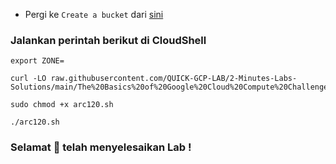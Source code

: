* Pergi ke `Create a bucket` dari [sini](https://console.cloud.google.com/storage/create-bucket?)

### Jalankan perintah berikut di CloudShell

```
export ZONE=
```
```
curl -LO raw.githubusercontent.com/QUICK-GCP-LAB/2-Minutes-Labs-Solutions/main/The%20Basics%20of%20Google%20Cloud%20Compute%20Challenge%20Lab/arc120.sh

sudo chmod +x arc120.sh

./arc120.sh
```

### Selamat 🎉 telah menyelesaikan Lab !
